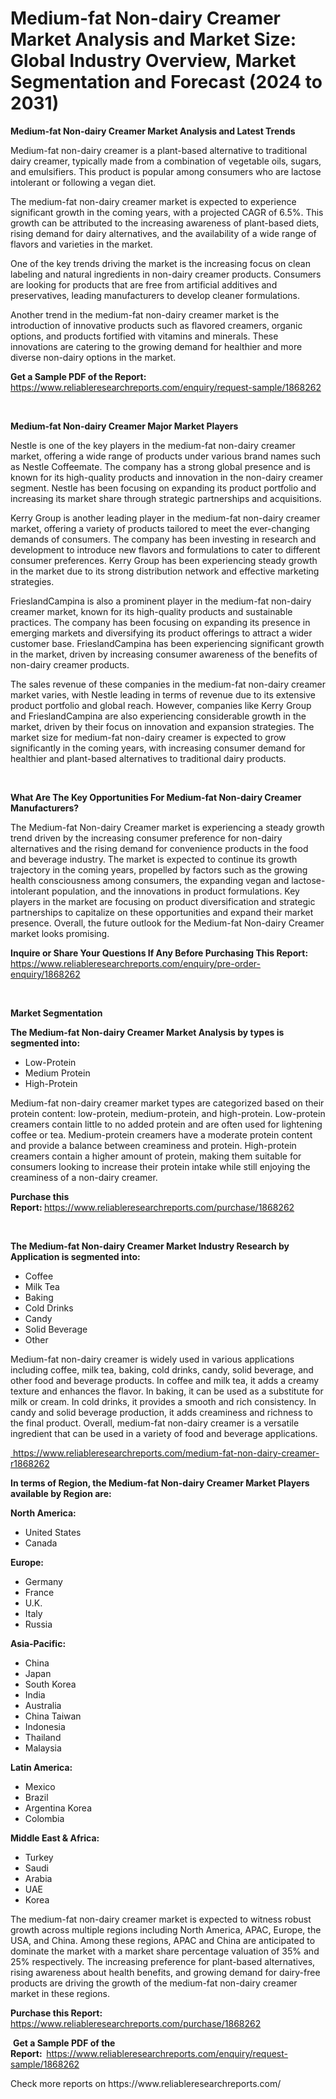 <p><h1>Medium-fat Non-dairy Creamer Market Analysis and Market Size: Global Industry Overview, Market Segmentation and Forecast (2024 to 2031)</h1></p><p><strong>Medium-fat Non-dairy Creamer Market Analysis and Latest Trends</strong></p>
<p><p>Medium-fat non-dairy creamer is a plant-based alternative to traditional dairy creamer, typically made from a combination of vegetable oils, sugars, and emulsifiers. This product is popular among consumers who are lactose intolerant or following a vegan diet.</p><p>The medium-fat non-dairy creamer market is expected to experience significant growth in the coming years, with a projected CAGR of 6.5%. This growth can be attributed to the increasing awareness of plant-based diets, rising demand for dairy alternatives, and the availability of a wide range of flavors and varieties in the market.</p><p>One of the key trends driving the market is the increasing focus on clean labeling and natural ingredients in non-dairy creamer products. Consumers are looking for products that are free from artificial additives and preservatives, leading manufacturers to develop cleaner formulations.</p><p>Another trend in the medium-fat non-dairy creamer market is the introduction of innovative products such as flavored creamers, organic options, and products fortified with vitamins and minerals. These innovations are catering to the growing demand for healthier and more diverse non-dairy options in the market.</p></p>
<p><strong>Get a Sample PDF of the Report:&nbsp;</strong> <a href="https://www.reliableresearchreports.com/enquiry/request-sample/1868262">https://www.reliableresearchreports.com/enquiry/request-sample/1868262</a></p>
<p>&nbsp;</p>
<p><strong>Medium-fat Non-dairy Creamer Major Market Players</strong></p>
<p><p>Nestle is one of the key players in the medium-fat non-dairy creamer market, offering a wide range of products under various brand names such as Nestle Coffeemate. The company has a strong global presence and is known for its high-quality products and innovation in the non-dairy creamer segment. Nestle has been focusing on expanding its product portfolio and increasing its market share through strategic partnerships and acquisitions.</p><p>Kerry Group is another leading player in the medium-fat non-dairy creamer market, offering a variety of products tailored to meet the ever-changing demands of consumers. The company has been investing in research and development to introduce new flavors and formulations to cater to different consumer preferences. Kerry Group has been experiencing steady growth in the market due to its strong distribution network and effective marketing strategies.</p><p>FrieslandCampina is also a prominent player in the medium-fat non-dairy creamer market, known for its high-quality products and sustainable practices. The company has been focusing on expanding its presence in emerging markets and diversifying its product offerings to attract a wider customer base. FrieslandCampina has been experiencing significant growth in the market, driven by increasing consumer awareness of the benefits of non-dairy creamer products.</p><p>The sales revenue of these companies in the medium-fat non-dairy creamer market varies, with Nestle leading in terms of revenue due to its extensive product portfolio and global reach. However, companies like Kerry Group and FrieslandCampina are also experiencing considerable growth in the market, driven by their focus on innovation and expansion strategies. The market size for medium-fat non-dairy creamer is expected to grow significantly in the coming years, with increasing consumer demand for healthier and plant-based alternatives to traditional dairy products.</p></p>
<p>&nbsp;</p>
<p><strong>What Are The Key Opportunities For Medium-fat Non-dairy Creamer Manufacturers?</strong></p>
<p><p>The Medium-fat Non-dairy Creamer market is experiencing a steady growth trend driven by the increasing consumer preference for non-dairy alternatives and the rising demand for convenience products in the food and beverage industry. The market is expected to continue its growth trajectory in the coming years, propelled by factors such as the growing health consciousness among consumers, the expanding vegan and lactose-intolerant population, and the innovations in product formulations. Key players in the market are focusing on product diversification and strategic partnerships to capitalize on these opportunities and expand their market presence. Overall, the future outlook for the Medium-fat Non-dairy Creamer market looks promising.</p></p>
<p><strong>Inquire or Share Your Questions If Any Before Purchasing This Report:</strong> <a href="https://www.reliableresearchreports.com/enquiry/pre-order-enquiry/1868262">https://www.reliableresearchreports.com/enquiry/pre-order-enquiry/1868262</a></p>
<p>&nbsp;</p>
<p><strong>Market Segmentation</strong></p>
<p><strong>The Medium-fat Non-dairy Creamer Market Analysis by types is segmented into:</strong></p>
<p><ul><li>Low-Protein</li><li>Medium Protein</li><li>High-Protein</li></ul></p>
<p><p>Medium-fat non-dairy creamer market types are categorized based on their protein content: low-protein, medium-protein, and high-protein. Low-protein creamers contain little to no added protein and are often used for lightening coffee or tea. Medium-protein creamers have a moderate protein content and provide a balance between creaminess and protein. High-protein creamers contain a higher amount of protein, making them suitable for consumers looking to increase their protein intake while still enjoying the creaminess of a non-dairy creamer.</p></p>
<p><strong>Purchase this Report:&nbsp;</strong><a href="https://www.reliableresearchreports.com/purchase/1868262">https://www.reliableresearchreports.com/purchase/1868262</a></p>
<p>&nbsp;</p>
<p><strong>The Medium-fat Non-dairy Creamer Market Industry Research by Application is segmented into:</strong></p>
<p><ul><li>Coffee</li><li>Milk Tea</li><li>Baking</li><li>Cold Drinks</li><li>Candy</li><li>Solid Beverage</li><li>Other</li></ul></p>
<p><p>Medium-fat non-dairy creamer is widely used in various applications including coffee, milk tea, baking, cold drinks, candy, solid beverage, and other food and beverage products. In coffee and milk tea, it adds a creamy texture and enhances the flavor. In baking, it can be used as a substitute for milk or cream. In cold drinks, it provides a smooth and rich consistency. In candy and solid beverage production, it adds creaminess and richness to the final product. Overall, medium-fat non-dairy creamer is a versatile ingredient that can be used in a variety of food and beverage applications.</p></p>
<p><a href="https://www.reliableresearchreports.com/medium-fat-non-dairy-creamer-r1868262">&nbsp;https://www.reliableresearchreports.com/medium-fat-non-dairy-creamer-r1868262</a></p>
<p><strong>In terms of Region, the Medium-fat Non-dairy Creamer Market Players available by Region are:</strong></p>
<p>
    <p> <strong> North America: </strong>
        <ul>
            <li>United States</li>
            <li>Canada</li>
        </ul>
        </p> 
    <p> <strong> Europe: </strong>
        <ul>
            <li>Germany</li>
            <li>France</li>
            <li>U.K.</li>
            <li>Italy</li>
            <li>Russia</li>
        </ul>
        </p> 
    <p> <strong> Asia-Pacific: </strong>
        <ul>
            <li>China</li>
            <li>Japan</li>
            <li>South Korea</li>
            <li>India</li>
            <li>Australia</li>
            <li>China Taiwan</li>
            <li>Indonesia</li>
            <li>Thailand</li>
            <li>Malaysia</li>
        </ul>
        </p> 
    <p> <strong> Latin America: </strong>
        <ul>
            <li>Mexico</li>
            <li>Brazil</li>
            <li>Argentina Korea</li>
            <li>Colombia</li>
        </ul>
        </p> 
    <p> <strong> Middle East & Africa: </strong>
        <ul>
            <li>Turkey</li>
            <li>Saudi</li>
            <li>Arabia</li>
            <li>UAE</li>
            <li>Korea</li>
        </ul>
    </p>
    </p>
<p><p>The medium-fat non-dairy creamer market is expected to witness robust growth across multiple regions including North America, APAC, Europe, the USA, and China. Among these regions, APAC and China are anticipated to dominate the market with a market share percentage valuation of 35% and 25% respectively. The increasing preference for plant-based alternatives, rising awareness about health benefits, and growing demand for dairy-free products are driving the growth of the medium-fat non-dairy creamer market in these regions.</p></p>
<p><strong>Purchase this Report: </strong><a href="https://www.reliableresearchreports.com/purchase/1868262">https://www.reliableresearchreports.com/purchase/1868262</a></p>
<p>&nbsp;<strong>Get a Sample PDF of the Report:&nbsp;&nbsp;</strong><a href="https://www.reliableresearchreports.com/enquiry/request-sample/1868262">https://www.reliableresearchreports.com/enquiry/request-sample/1868262</a></p>
<p><strong></strong></p>
<p>Check more reports on https://www.reliableresearchreports.com/</p>